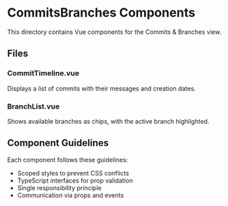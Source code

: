 # CommitsBranches Components

This directory contains Vue components for the Commits & Branches view.

## Files

### CommitTimeline.vue
Displays a list of commits with their messages and creation dates.

### BranchList.vue
Shows available branches as chips, with the active branch highlighted.

## Component Guidelines

Each component follows these guidelines:
- Scoped styles to prevent CSS conflicts
- TypeScript interfaces for prop validation
- Single responsibility principle
- Communication via props and events
